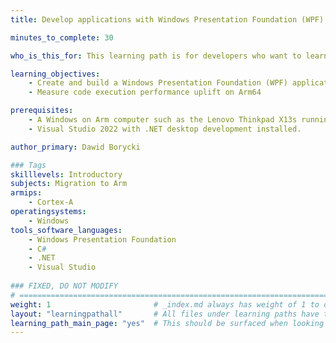 ```yaml
---
title: Develop applications with Windows Presentation Foundation (WPF) on Windows on Arm

minutes_to_complete: 30

who_is_this_for: This learning path is for developers who want to learn how to create desktop applications and leverage performance improvements on Arm64.

learning_objectives:
    - Create and build a Windows Presentation Foundation (WPF) application
    - Measure code execution performance uplift on Arm64    

prerequisites:
    - A Windows on Arm computer such as the Lenovo Thinkpad X13s running Windows 11 or a Windows on Arm [virtual machine](/learning-paths/cross-platform/woa_azure/).
    - Visual Studio 2022 with .NET desktop development installed.

author_primary: Dawid Borycki

### Tags
skilllevels: Introductory
subjects: Migration to Arm
armips:
    - Cortex-A
operatingsystems:
    - Windows
tools_software_languages:
    - Windows Presentation Foundation
    - C#
    - .NET
    - Visual Studio
    
### FIXED, DO NOT MODIFY
# ================================================================================
weight: 1                       # _index.md always has weight of 1 to order correctly
layout: "learningpathall"       # All files under learning paths have this same wrapper
learning_path_main_page: "yes"  # This should be surfaced when looking for related content. Only set for _index.md of learning path content.
---
```

